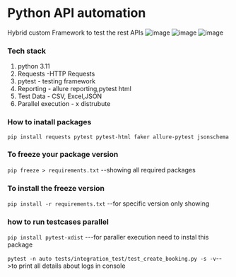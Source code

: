 # Python API automation

Hybrid custom Framework to test the rest APIs
![image](https://github.com/Hymavathi26/PythonAPIAutomation/assets/147125836/4d28033f-27f1-42cd-b91d-61fe43f10002)
![image](https://github.com/Hymavathi26/PythonAPIAutomation/assets/147125836/dc9c295b-fc21-4be5-a3ce-15882f68d749)
![image](https://github.com/Hymavathi26/PythonAPIAutomation/assets/147125836/88dece49-0883-462a-bbe0-4978bdea27f3)

### Tech stack
1. python 3.11
2. Requests -HTTP Requests
3. pytest - testing framework
4. Reporting - allure reporting,pytest html
5. Test Data - CSV, Excel,JSON
6. Parallel execution - x distrubute


### How to inatall packages
``pip install requests pytest pytest-html faker allure-pytest jsonschema
``

### To freeze your package version  
``pip freeze > requirements.txt``   --showing all required packages

### To install the freeze version
``pip install -r requirements.txt``   --for specific version only showing

### how to run testcases parallel
`` pip install pytest-xdist ``   ---for paraller execution need to instal this package




`` pytest -n auto tests/integration_test/test_create_booking.py -s -v ``-->to print all details about logs in console

